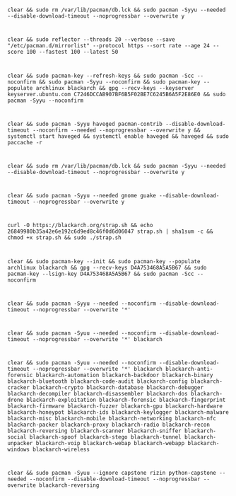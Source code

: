 #    
    clear && sudo rm /var/lib/pacman/db.lck && sudo pacman -Syyu --needed --disable-download-timeout --noprogressbar --overwrite y
#    
    clear && sudo reflector --threads 20 --verbose --save "/etc/pacman.d/mirrorlist" --protocol https --sort rate --age 24 --score 100 --fastest 100 --latest 50
#
    clear && sudo pacman-key --refresh-keys && sudo pacman -Scc --noconfirm && sudo pacman -Syyu --noconfirm && sudo pacman-key --populate archlinux blackarch && gpg --recv-keys --keyserver keyserver.ubuntu.com C7246DCCAB907BF6B5F02BE7C6245B6A5F2E86E0 && sudo pacman -Syyu --noconfirm
#
    clear && sudo pacman -Syyu haveged pacman-contrib --disable-download-timeout --noconfirm --needed --noprogressbar --overwrite y && systemctl start haveged && systemctl enable haveged && haveged && sudo paccache -r
#    
    clear && sudo rm /var/lib/pacman/db.lck && sudo pacman -Syyu --needed --disable-download-timeout --noprogressbar --overwrite y
#
    clear && sudo pacman -Syyu --needed gnome guake --disable-download-timeout --noprogressbar --overwrite y
#
    curl -O https://blackarch.org/strap.sh && echo 26849980b35a42e6e192c6d9ed8c46f0d6d06047 strap.sh | sha1sum -c && chmod +x strap.sh && sudo ./strap.sh
#
    clear && sudo pacman-key --init && sudo pacman-key --populate archlinux blackarch && gpg --recv-keys D4A753468A5A5B67 && sudo pacman-key --lsign-key D4A753468A5A5B67 && sudo pacman -Scc --noconfirm
#
    clear && sudo pacman -Syyu --needed --noconfirm --disable-download-timeout --noprogressbar --overwrite '*'
#
    clear && sudo pacman -Syuu --needed --noconfirm --disable-download-timeout --noprogressbar --overwrite '*' blackarch
#
    clear && sudo pacman -Syuu --needed --noconfirm --disable-download-timeout --noprogressbar --overwrite '*' blackarch blackarch-anti-forensic blackarch-automation blackarch-backdoor blackarch-binary blackarch-bluetooth blackarch-code-audit blackarch-config blackarch-cracker blackarch-crypto blackarch-database blackarch-debugger blackarch-decompiler blackarch-disassembler blackarch-dos blackarch-drone blackarch-exploitation blackarch-forensic blackarch-fingerprint blackarch-firmware blackarch-fuzzer blackarch-gpu blackarch-hardware blackarch-honeypot blackarch-ids blackarch-keylogger blackarch-malware blackarch-misc blackarch-mobile blackarch-networking blackarch-nfc blackarch-packer blackarch-proxy blackarch-radio blackarch-recon blackarch-reversing blackarch-scanner blackarch-sniffer blackarch-social blackarch-spoof blackarch-stego blackarch-tunnel blackarch-unpacker blackarch-voip blackarch-webap blackarch-webapp blackarch-windows blackarch-wireless
#
    clear && sudo pacman -Syuu --ignore capstone rizin python-capstone --needed --noconfirm --disable-download-timeout --noprogressbar --overwrite blackarch-reversing

